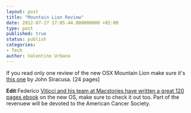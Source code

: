 ```yaml
---
layout: post
title: "Mountain Lion Review"
date: 2012-07-27 17:05:44.000000000 +02:00
type: post
published: true
status: publish
categories:
- Tech
author: Valentino Urbano 
---
```


If you read only one review of the new OSX Mountain Lion make sure it's [this one][0] by John Siracusa. [24 pages]

**Edit**:Federico [Viticci and his team at Macstories have written a great 120 pages ebook][1] on the new OS, make sure to check it out too. Part of the revenuew will be devoted to the American Cancer Society.


[0]: http://arstechnica.com/apple/2012/07/os-x-10-8/
[1]: http://www.macstories.net/news/announcing-our-first-ebook/